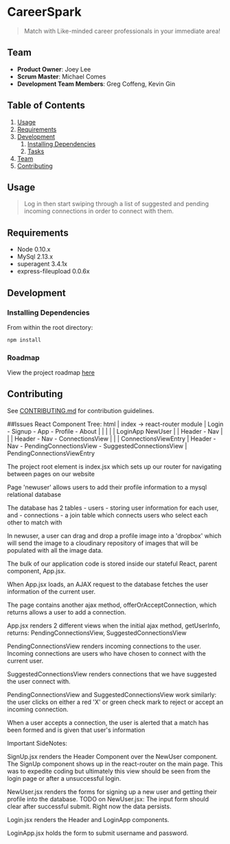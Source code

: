 # CareerSpark

> Match with Like-minded career professionals in your immediate area!

## Team

  - __Product Owner__: Joey Lee
  - __Scrum Master__: Michael Comes
  - __Development Team Members__: Greg Coffeng, Kevin Gin

## Table of Contents

1. [Usage](#Usage)
1. [Requirements](#requirements)
1. [Development](#development)
    1. [Installing Dependencies](#installing-dependencies)
    1. [Tasks](#tasks)
1. [Team](#team)
1. [Contributing](#contributing)

## Usage

> Log in then start swiping through a list of suggested and pending incoming connections in order to connect with them.

## Requirements

- Node 0.10.x
- MySql 2.13.x
- superagent 3.4.1x
- express-fileupload 0.0.6x

## Development

### Installing Dependencies

From within the root directory:

```sh
npm install
```

### Roadmap

View the project roadmap [here](##Issues)


## Contributing

See [CONTRIBUTING.md](CONTRIBUTING.md) for contribution guidelines.

##Issues
                 React Component Tree:        html
                           |
                           index -> react-router module
                             |
                   Login - Signup - App - Profile - About
                     |       |       |     |      |
                 LoginApp  NewUser   |     |  Header - Nav
                                 |       |
                                 |     Header - Nav - ConnectionsView
                                 |               |
                                 |           ConnectionsViewEntry
                                 |
               Header - Nav - PendingConnectionsView - SuggestedConnectionsView
                             |
                      PendingConnectionsViewEntry

The project root element is index.jsx which sets up our router for navigating between pages on our website

Page 'newuser' allows users to add their profile information to a mysql relational database

  The database has 2 tables - users  - storing user information for each user, and  - connections - a join table which connects users who select each other to match with

  In newuser, a user can drag and drop a profile image into a 'dropbox' which will send the image to a cloudinary repository of images that will be populated with all the image data.

The bulk of our application code is stored inside our stateful React, parent component, App.jsx.

  When App.jsx loads, an AJAX request to the database fetches the user information of the current user.

  The page contains another ajax method, offerOrAcceptConnection, which  returns allows a user to add a connection.

App.jsx renders 2 different views when the initial ajax method, getUserInfo, returns: PendingConnectionsView, SuggestedConnectionsView

PendingConnectionsView renders incoming connections to the user. Incoming connections are users who have chosen to connect with the current user.

SuggestedConnectionsView renders connections that we have suggested the user connect with.

PendingConnectionsView and SuggestedConnectionsView work similarly: the user clicks on either a red 'X' or green check mark to reject or accept an incoming connection.

When a user accepts a connection, the user is alerted that a match has been formed and is given that user's information

Important SideNotes:

SignUp.jsx renders the Header Component over the NewUser component.
The SignUp component shows up in the react-router on the main page.  This was to expedite coding but ultimately this view should be seen from the login page or after a unsuccessful login.



NewUser.jsx renders the forms for signing up a new user and getting their profile into the database.
TODO on NewUser.jsx:
The input form should clear after successful submit.  Right now the data persists.

Login.jsx renders the Header and LoginApp components.

LoginApp.jsx holds the form to submit username and password.





